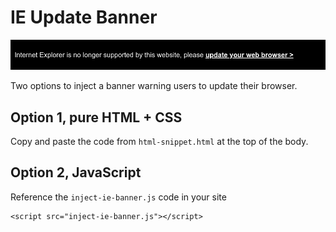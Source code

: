 # IE Update Banner

![image of the IE banner](https://github.com/mrjasongorman/ie-banner/blob/main/ie-banner.png?raw=true)

Two options to inject a banner warning users to update their browser.

## Option 1, pure HTML + CSS

Copy and paste the code from `html-snippet.html` at the top of the body.

## Option 2, JavaScript

Reference the `inject-ie-banner.js` code in your site

```
<script src="inject-ie-banner.js"></script>
```
